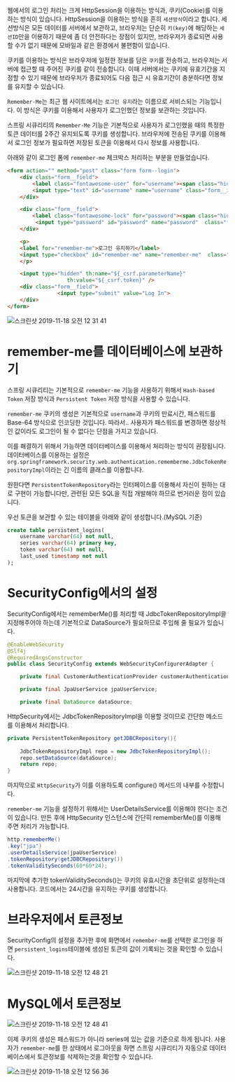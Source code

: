 
웹에서의 로그인 처리는 크게 HttpSession을 이용하는 방식과, 쿠키(Cookie)를 이용하는 방식이 있습니다. HttpSession을 이용하는 방식을 흔히 `세션방식`이라고 합니다. 세션방식은 모든 데이터를 서버에서 보관하고, 브라우저는 단순히 `키(key)`에 해당하는 `세션ID`만을 이용하기 때문에 좀 더 안전하다는 장점이 있지만, 브라우저가 종료되면 사용할 수가 없기 때문에 모바일과 같은 환경에서 불편함이 있습니다.

쿠키를 이용하는 방식은 브라우저에 일정한 정보를 담은 `쿠키`를 전송하고, 브라우저는 서버에 접근할 때 주어진 쿠키를 같이 전송합니다. 이때 서버에서는 쿠키에 유효기간을 지정할 수 있기 때문에 브라우저가 종료되어도 다음 접근 시 유효기간이 충분하다면 정보를 유지할 수 있습니다.

`Remember-Me`는 최근 웹 사이트에서는 `로그인 유지`라는 이름으로 서비스되는 기능입니다. 이 방식은 쿠키를 이용해서 사용자가 로그인했던 정보를 보관하는 것입니다.

스프링 시큐리티의 `Remember-Me` 기능은 기본적으로 사용자가 로그인했을 때의 특정한 토큰 데이터를 2주간 유지되도록 쿠키를 생성합니다. 브라우저에 전송된 쿠키를 이용해서 로그인 정보가 필요하면 저장된 토큰을 이용해서 다시 정보를 사용합니다.

아래와 같이 로그인 폼에 `remember-me` 체크박스 처리하는 부분을 만들었습니다.

```html
<form action="" method="post" class="form form--login">
    <div class="form__field">
        <label class="fontawesome-user" for="username"><span class="hidden">Username</span></label>
        <input type="text" id="username" name="username" class="form__input" placeholder="Username" required>
    </div>

    <div class="form__field">
        <label class="fontawesome-lock" for="password"><span class="hidden">Password</span></label>
         <input type="password" id="password" name="password"  class="form__input" placeholder="Password" required>
    </div>

    <p>
    <label for="remember-me">로그인 유지하기</label>
    <input type="checkbox" id="remember-me" name="remember-me"  class="form__input" />
    </p>

    <input type="hidden" th:name="${_csrf.parameterName}"
                   th:value="${_csrf.token}" />
    <div class="form__field">
                <input type="submit" value="Log In">
    </div>
</form>
```


![스크린샷 2019-11-18 오전 12 31 41](https://user-images.githubusercontent.com/22395934/69009652-d3b9bc80-099a-11ea-9074-1a0318feb2b8.png)


# remember-me를 데이터베이스에 보관하기
스프링 시큐리티는 기본적으로 `remember-me` 기능을 사용하기 위해서 `Hash-based Token` 저장 방식과 `Persistent Token` 저장 방식을 사용할 수 있습니다.

`remember-me` 쿠키의 생성은 기본적으로 `username`과 쿠키의 만료시간, 패스워드를 Base-64 방식으로 인코딩한 것입니다. 따라서.. 사용자가 패스워드를 변경하면 정상적인 값이라도 로그인이 될 수 없다는 단점을 가지고 있습니다.

이를 해결하기 위해서 가능하면 데이터베이스를 이용해서 처리하는 방식이 권장됩니다.
데이터베이스를 이용하는 설정은 `org.springframework.security.web.authentication.rememberme.JdbcTokenRepositoryImpl`이라는 긴 이름의 클래스를 이용합니다.

원한다면 `PersistentTokenRepository`라는 인터페이스를 이용해서 자신이 원하는 대로 구현이 가능합니다만, 관련된 모든 SQL을 직접 개발해야 하므로 번거러운 점이 있습니다.

우선 토큰을 보관할 수 있는 테이블을 아래와 같이 생성합니다.(MySQL 기준)

```sql
create table persistent_logins(
    username varchar(64) not null,
    series varchar(64) primary key,
    token varchar(64) not null,
    last_used timestamp not null
);
```

# SecurityConfig에서의 설정
SecurityConfig에서는 rememberMe()를 처리할 때 JdbcTokenRepositoryImpl을 지정해주어야 하는데 기본적으로 DataSource가 필요하므로 주입해 줄 필요가 있습니다.

```java
@EnableWebSecurity
@Slf4j
@RequiredArgsConstructor
public class SecurityConfig extends WebSecurityConfigurerAdapter {

    private final CustomerAuthenticationProvider customerAuthenticationProvider;

    private final JpaUserService jpaUserService;

    private final DataSource dataSource;
```

HttpSecurity에서는 JdbcTokenRepositoryImpl을 이용할 것이므로 간단한 메소드를 이용해서 처리합니다.

```java
private PersistentTokenRepository getJDBCRepository(){
        
    JdbcTokenRepositoryImpl repo = new JdbcTokenRepositoryImpl();
    repo.setDataSource(dataSource);
    return repo;
}
```

마지막으로 `HttpSecurity`가 이를 이용하도록 configure() 메서드의 내부를 수정합니다.

`remember-me` 기능을 설정하기 위해서는 UserDetailsService를 이용해야 한다는 조건이 있습니다. 만든 후에 HttpSecurity 인스턴스에 간단히 rememberMe()를 이용해 주면 처리가 가능합니다.

```java
http.rememberMe()
.key("jpa")
.userDetailsService(jpaUserService)
.tokenRepository(getJDBCRepository())
.tokenValiditySeconds(60*60*24);
```

마지막에 추가한 tokenValiditySeconds()는 쿠키의 유효시간을 초단위로 설정하는데 사용합니다. 코드에서는 24시간을 유지하는 쿠키를 생성합니다.

# 브라우저에서 토큰정보
SecurityConfig의 설정을 추가한 후에 화면에서 `remember-me`를 선택한 로그인을 하면 `persistent_logins`테이블에 생성된 토큰의 값이 기록되는 것을 확인할 수 있습니다.

![스크린샷 2019-11-18 오전 12 48 21](https://user-images.githubusercontent.com/22395934/69009875-314f0880-099d-11ea-80cc-0d9c1b07398d.png)

# MySQL에서 토큰정보

![스크린샷 2019-11-18 오전 12 48 41](https://user-images.githubusercontent.com/22395934/69009876-314f0880-099d-11ea-9d24-dad912688878.png)


이제 쿠키의 생성은 패스워드가 아니라 series에 있는 값을 기준으로 하게 됩니다. 사용자가 `remember-me`를 한 상태에서 로그아웃을 하면 스프링 시큐리티가 자동으로 데이터베이스에서 토큰정보를 삭제하는것을 확인할 수 있습니다.


![스크린샷 2019-11-18 오전 12 56 36](https://user-images.githubusercontent.com/22395934/69010018-54c68300-099e-11ea-9986-95ace094bdd2.png)
